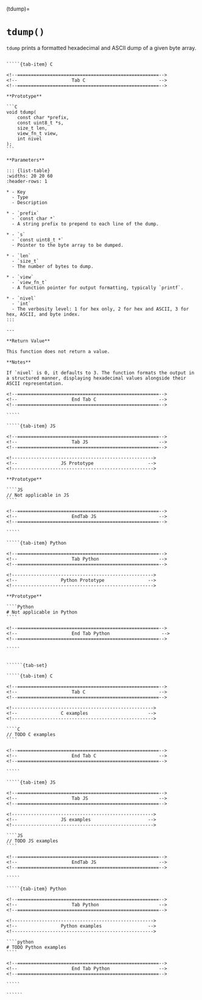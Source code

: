 <!-- ============================================================== -->
(tdump)=
# `tdump()`
<!-- ============================================================== -->

`tdump` prints a formatted hexadecimal and ASCII dump of a given byte array.

<!------------------------------------------------------------>
<!--                    Prototypes                          -->
<!------------------------------------------------------------>

``````{tab-set}

`````{tab-item} C

<!--====================================================-->
<!--                    Tab C                           -->
<!--====================================================-->

**Prototype**

```C
void tdump(
    const char *prefix,
    const uint8_t *s,
    size_t len,
    view_fn_t view,
    int nivel
);
```

**Parameters**

::: {list-table}
:widths: 20 20 60
:header-rows: 1

* - Key
  - Type
  - Description

* - `prefix`
  - `const char *`
  - A string prefix to prepend to each line of the dump.

* - `s`
  - `const uint8_t *`
  - Pointer to the byte array to be dumped.

* - `len`
  - `size_t`
  - The number of bytes to dump.

* - `view`
  - `view_fn_t`
  - A function pointer for output formatting, typically `printf`.

* - `nivel`
  - `int`
  - The verbosity level: 1 for hex only, 2 for hex and ASCII, 3 for hex, ASCII, and byte index.
:::

---

**Return Value**

This function does not return a value.

**Notes**

If `nivel` is 0, it defaults to 3. The function formats the output in a structured manner, displaying hexadecimal values alongside their ASCII representation.

<!--====================================================-->
<!--                    End Tab C                       -->
<!--====================================================-->

`````

`````{tab-item} JS

<!--====================================================-->
<!--                    Tab JS                          -->
<!--====================================================-->

<!---------------------------------------------------->
<!--                JS Prototype                    -->
<!---------------------------------------------------->

**Prototype**

````JS
// Not applicable in JS
````

<!--====================================================-->
<!--                    EndTab JS                       -->
<!--====================================================-->

`````

`````{tab-item} Python

<!--====================================================-->
<!--                    Tab Python                      -->
<!--====================================================-->

<!---------------------------------------------------->
<!--                Python Prototype                -->
<!---------------------------------------------------->

**Prototype**

````Python
# Not applicable in Python
````

<!--====================================================-->
<!--                    End Tab Python                   -->
<!--====================================================-->

`````

``````

<!------------------------------------------------------------>
<!--                    Examples                            -->
<!------------------------------------------------------------>

```````{dropdown} Examples

``````{tab-set}

`````{tab-item} C

<!--====================================================-->
<!--                    Tab C                           -->
<!--====================================================-->

<!---------------------------------------------------->
<!--                C examples                      -->
<!---------------------------------------------------->

````C
// TODO C examples
````

<!--====================================================-->
<!--                    End Tab C                       -->
<!--====================================================-->

`````

`````{tab-item} JS

<!--====================================================-->
<!--                    Tab JS                          -->
<!--====================================================-->

<!---------------------------------------------------->
<!--                JS examples                     -->
<!---------------------------------------------------->

````JS
// TODO JS examples
````

<!--====================================================-->
<!--                    EndTab JS                       -->
<!--====================================================-->

`````

`````{tab-item} Python

<!--====================================================-->
<!--                    Tab Python                      -->
<!--====================================================-->

<!---------------------------------------------------->
<!--                Python examples                 -->
<!---------------------------------------------------->

````python
# TODO Python examples
````

<!--====================================================-->
<!--                    End Tab Python                  -->
<!--====================================================-->

`````

``````

```````
